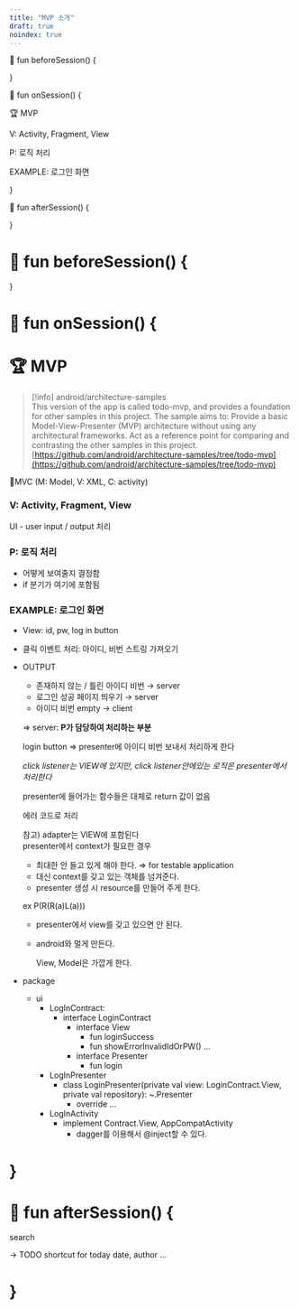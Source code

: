 ```yaml
---
title: "MVP 소개"
draft: true
noindex: true
---
```


🙈 fun beforeSession() {

}

🙊 fun onSession() {

🏆 MVP

V: Activity, Fragment, View

P: 로직 처리

EXAMPLE: 로그인 화면

}

🐒 fun afterSession() {

}

# 🙈 fun beforeSession() {

}

# 🙊 fun onSession() {

# 🏆 MVP

> [!info] android/architecture-samples  
> This version of the app is called todo-mvp, and provides a foundation for other samples in this project. The sample aims to: Provide a basic Model-View-Presenter (MVP) architecture without using any architectural frameworks. Act as a reference point for comparing and contrasting the other samples in this project.  
> [https://github.com/android/architecture-samples/tree/todo-mvp](https://github.com/android/architecture-samples/tree/todo-mvp)

🔺MVC (M: Model, V: XML, C: activity)

### V: Activity, Fragment, View

UI - user input / output 처리

### P: 로직 처리

- 어떻게 보여줄지 결정함
- if 분기가 여기에 포함됨

### EXAMPLE: 로그인 화면

- View: id, pw, log in button
- 클릭 이벤트 처리: 아이디, 비번 스트링 가져오기
- OUTPUT
    - 존재하지 않는 / 틀린 아이디 비번 → server
    - 로그인 성공 페이지 띄우기 → server
    - 아이디 비번 empty → client

  ⇒ server: **P가 담당하여 처리하는 부분**

  login button ⇒ presenter에 아이디 비번 보내서 처리하게 한다

  _click listener는 VIEW에 있지만, click listener안에있는 로직은 presenter에서 처리한다_

  presenter에 들어가는 함수들은 대체로 return 값이 없음

  에러 코드로 처리

  참고) adapter는 VIEW에 포함된다  
  presenter에서 context가 필요한 경우

    - 최대한 안 들고 있게 해야 한다. ⇒ for testable application
    - 대신 context를 갖고 있는 객체를 넘겨준다.
    - presenter 생성 시 resource를 만들어 주게 한다.

  ex P(R(R(a)L(a)))

    - presenter에서 view를 갖고 있으면 안 된다.
    - android와 멀게 만든다.

      View, Model은 가깝게 한다.

- package
    - ui
        - LogInContract:
            - interface LoginContract
                - interface View
                    - fun loginSuccess
                    - fun showErrorInvalidIdOrPW()
                      ...
                - interface Presenter
                    - fun login
        - LogInPresenter
            - class LoginPresenter(private val view: LoginContract.View, private val repository): ~.Presenter
                - override ...
        - LogInActivity
            - implement Contract.View, AppCompatActivity
                - dagger를 이용해서 @inject할 수 있다.

# }

# 🐒 fun afterSession() {

search

→ TODO shortcut for today date, author ...

# }